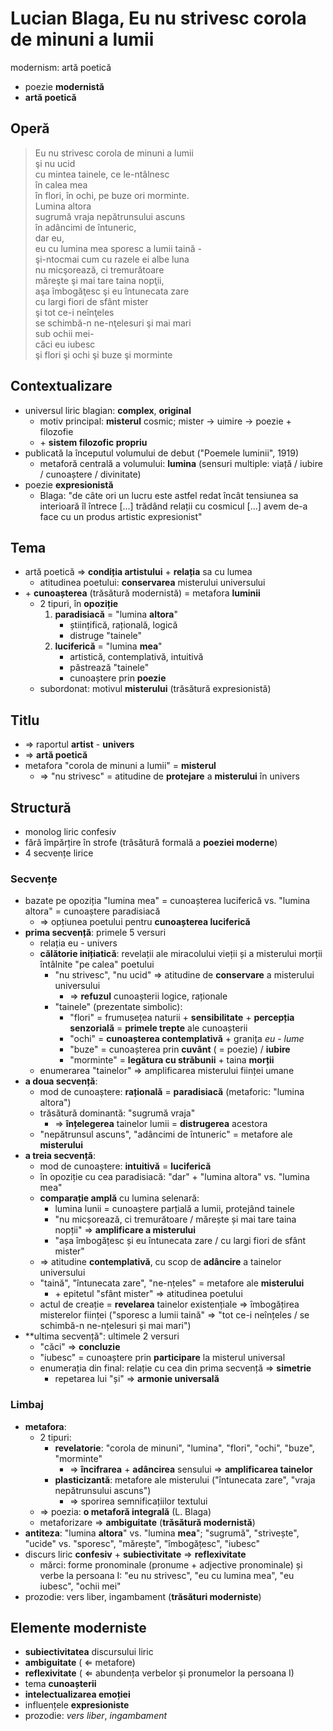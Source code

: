 Lucian Blaga, Eu nu strivesc corola de minuni a lumii
===
modernism: artă poetică

* poezie **modernistă**
* **artă poetică**

## Operă

> Eu nu strivesc corola de minuni a lumii  
> şi nu ucid  
> cu mintea tainele, ce le-ntâlnesc  
> în calea mea  
> în flori, în ochi, pe buze ori morminte.  
> Lumina altora  
> sugrumă vraja nepătrunsului ascuns  
> în adâncimi de întuneric,  
> dar eu,  
> eu cu lumina mea sporesc a lumii taină -  
> şi-ntocmai cum cu razele ei albe luna  
> nu micşorează, ci tremurătoare  
> măreşte şi mai tare taina nopţii,  
> aşa îmbogăţesc şi eu întunecata zare  
> cu largi fiori de sfânt mister  
> şi tot ce-i neînţeles  
> se schimbă-n ne-nţelesuri şi mai mari  
> sub ochii mei-  
> căci eu iubesc  
> şi flori şi ochi şi buze şi morminte

## Contextualizare

* universul liric blagian: **complex**, **original**
	* motiv principal: **misterul** cosmic; mister → uimire → poezie + filozofie
	* \+ **sistem filozofic propriu**
* publicată la începutul volumului de debut ("Poemele luminii", 1919)
	* metaforă centrală a volumului: **lumina** (sensuri multiple: viață / iubire / cunoaștere / divinitate)
* poezie **expresionistă**
	* Blaga: "de câte ori un lucru este astfel redat încât tensiunea sa interioară îl întrece [...] trădând relații cu cosmicul [...] avem de-a face cu un produs artistic expresionist"

## Tema

* artă poetică ⇒ **condiția artistului** + **relația** sa cu lumea
	* atitudinea poetului: **conservarea** misterului universului
* \+ **cunoașterea** (trăsătură modernistă) = metafora **luminii**
	* 2 tipuri, în **opoziție**
		1. **paradisiacă** = "lumina **altora**"
			* științifică, rațională, logică
			* distruge "tainele"
		2. **luciferică** = "lumina **mea**"
			* artistică, contemplativă, intuitivă
			* păstrează "tainele"
			* cunoaștere prin **poezie**
	* subordonat: motivul **misterului** (trăsătură expresionistă)

## Titlu

* ⇒ raportul **artist** - **univers**
* ⇒ **artă poetică**
* metafora "corola de minuni a lumii" = **misterul**
	* ⇒ "nu strivesc" = atitudine de **protejare** a **misterului** în univers

## Structură

* monolog liric confesiv
* fără împărțire în strofe (trăsătură formală a **poeziei moderne**)
* 4 secvențe lirice

### Secvențe

* bazate pe opoziția "lumina mea" = cunoașterea luciferică vs. "lumina altora" = cunoaștere paradisiacă
	* ⇒ opțiunea poetului pentru **cunoașterea luciferică**
* **prima secvență**: primele 5 versuri
	* relația eu - univers
	* **călătorie inițiatică**: revelații ale miracolului vieții și a misterului morții întâlnite "pe calea" poetului
		* "nu strivesc", "nu ucid" ⇒ atitudine de **conservare** a misterului universului
			* ⇒ **refuzul** cunoașterii logice, raționale
		* "tainele" (prezentate simbolic):
			* "flori" = frumusețea naturii + **sensibilitate** + **percepția senzorială** = **primele trepte** ale cunoașterii
			* "ochi" = **cunoașterea contemplativă** + granița *eu* - *lume*
			* "buze" = cunoașterea prin **cuvânt** ( = poezie) / **iubire**
			* "morminte" = **legătura cu străbunii** + taina **morții**
	* enumerarea "tainelor" ⇒ amplificarea misterului ființei umane
* **a doua secvență**:
	* mod de cunoaștere: **rațională** = **paradisiacă** (metaforic: "lumina altora")
	* trăsătură dominantă: "sugrumă vraja"
		* ⇒ **înțelegerea** tainelor lumii = **distrugerea** acestora
	* "nepătrunsul ascuns", "adâncimi de întuneric" = metafore ale **misterului**
* **a treia secvență**:
	* mod de cunoaștere: **intuitivă** = **luciferică**
	* în opoziție cu cea paradisiacă: "dar" + "lumina altora" vs. "lumina mea"
	* **comparație amplă** cu lumina selenară:
		* lumina lunii = cunoaștere parțială a lumii, protejând tainele
		* "nu micșorează, ci tremurătoare / mărește și mai tare taina nopții" ⇒ **amplificare a misterului**
		* "așa îmbogățesc și eu întunecata zare / cu largi fiori de sfânt mister"
	* ⇒ atitudine **contemplativă**, cu scop de **adâncire** a tainelor universului
	* "taină", "întunecata zare", "ne-nțeles" = metafore ale **misterului**
		* \+ epitetul "sfânt mister" ⇒ atitudinea poetului
	* actul de creație = **revelarea** tainelor existențiale ⇒ îmbogățirea misterelor ființei ("sporesc a lumii taină" ⇒ "tot ce-i neînțeles / se schimbă-n ne-nțelesuri și mai mari")
* **ultima secvență": ultimele 2 versuri
	* "căci" ⇒ **concluzie**
	* "iubesc" = cunoaștere prin **participare** la misterul universal
	* enumerația din final: relație cu cea din prima secvență ⇒ **simetrie**
		* repetarea lui "și" ⇒ **armonie universală**

### Limbaj

* **metafora**:
	* 2 tipuri:
		* **revelatorie**: "corola de minuni", "lumina", "flori", "ochi", "buze", "morminte"
			* ⇒ **încifrarea** + **adâncirea** sensului ⇒ **amplificarea tainelor**
		* **plasticizantă**: metafore ale misterului ("întunecata zare", "vraja nepătrunsului ascuns")
			* ⇒ sporirea semnificațiilor textului
	* ⇒ poezia: **o metaforă integrală** (L. Blaga)
	* metaforizare ⇒ **ambiguitate** (**trăsătură modernistă**)
* **antiteza**: "lumina **altora**" vs. "lumina **mea**"; "sugrumă", "strivește", "ucide" vs. "sporesc", "mărește", "îmbogățesc", "iubesc"
* discurs liric **confesiv** + **subiectivitate** ⇒ **reflexivitate**
	* mărci: forme pronominale (pronume + adjective pronominale) și verbe la persoana I: "eu nu strivesc", "eu cu lumina mea", "eu iubesc", "ochii mei"
* prozodie: vers liber, ingambament (**trăsături moderniste**)

## Elemente moderniste

* **subiectivitatea** discursului liric
* **ambiguitate** ( ⇐ metafore)
* **reflexivitate** ( ⇐ abundența verbelor și pronumelor la persoana I)
* tema **cunoașterii**
* **intelectualizarea emoției**
* influențele **expresioniste**
* prozodie: *vers liber*, *ingambament*